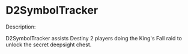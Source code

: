 # D2SymbolTracker

Description:

D2SymbolTracker assists Destiny 2 players doing the King's Fall raid to unlock the secret deepsight chest.
